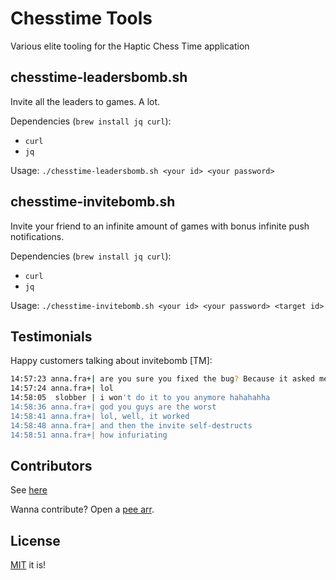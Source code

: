 # Chesstime Tools
Various elite tooling for the Haptic Chess Time application

## chesstime-leadersbomb.sh
Invite all the leaders to games. A lot.

Dependencies (`brew install jq curl`):
- `curl`
- `jq`

Usage: `./chesstime-leadersbomb.sh <your id> <your password>`

## chesstime-invitebomb.sh
Invite your friend to an infinite amount of games with bonus infinite push notifications.

Dependencies (`brew install jq curl`):
- `curl`
- `jq`

Usage: `./chesstime-invitebomb.sh <your id> <your password> <target id>`

## Testimonials

Happy customers talking about invitebomb [TM]:

```bash
14:57:23 anna.fra+| are you sure you fixed the bug? Because it asked me to a game ten times rapid fire and then the invite disappeared
14:57:24 anna.fra+| lol
14:58:05  slobber | i won't do it to you anymore hahahahha
14:58:36 anna.fra+| god you guys are the worst
14:58:41 anna.fra+| lol, well, it worked
14:58:48 anna.fra+| and then the invite self-destructs
14:58:51 anna.fra+| how infuriating
```

## Contributors

See [here](https://github.com/JaveLLC/chesstime-tools/graphs/contributors)

Wanna contribute? Open a [pee arr](https://github.com/JaveLLC/chesstime-tools/pulls).

## License

[MIT](LICENSE) it is!
